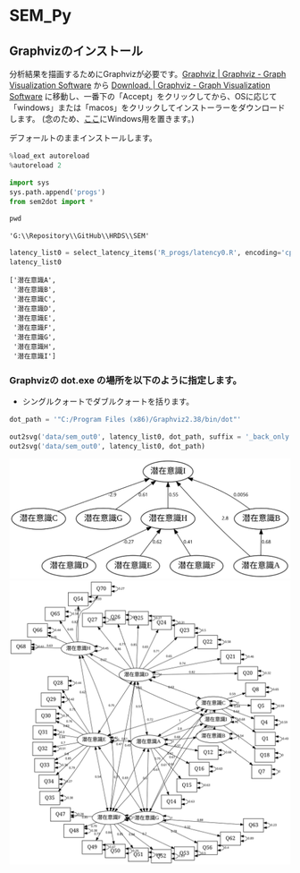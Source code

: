 
# SEM_Py

## Graphvizのインストール
分析結果を描画するためにGraphvizが必要です。[Graphviz | Graphviz - Graph Visualization Software](http://www.graphviz.org/) から [Download. | Graphviz - Graph Visualization Software](http://www.graphviz.org/Download..php) に移動し、一番下の「Accept」をクリックしてから、OSに応じて「windows」または「macos」をクリックしてインストーラーをダウンロードします。
(念のため、[ここ](graphviz/windows/graphviz-2.38.msi)にWindows用を置きます。)

デフォールトのままインストールします。


```python
%load_ext autoreload
%autoreload 2
```


```python
import sys
sys.path.append('progs')
from sem2dot import *
```


```python
pwd
```




    'G:\\Repository\\GitHub\\HRDS\\SEM'




```python
latency_list0 = select_latency_items('R_progs/latency0.R', encoding='cp932')
latency_list0
```




    ['潜在意識A',
     '潜在意識B',
     '潜在意識C',
     '潜在意識D',
     '潜在意識E',
     '潜在意識F',
     '潜在意識G',
     '潜在意識H',
     '潜在意識I']



### Graphvizの dot.exe の場所を以下のように指定します。
* シングルクォートでダブルクォートを括ります。


```python
dot_path = '"C:/Program Files (x86)/Graphviz2.38/bin/dot"'
```


```python
out2svg('data/sem_out0', latency_list0, dot_path, suffix = '_back_only', back_only = True)
out2svg('data/sem_out0', latency_list0, dot_path)
```

![svg](./data/sem_out0_back_only.svg)
![svg](./data/sem_out0.svg)
